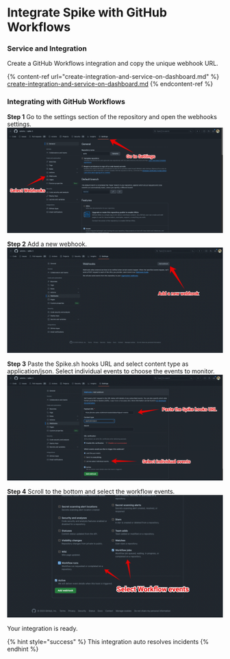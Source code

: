 # Integrate Spike with GitHub Workflows

### Service and Integration

Create a GitHub Workflows integration and copy the unique webhook URL.

{% content-ref url="create-integration-and-service-on-dashboard.md" %}
[create-integration-and-service-on-dashboard.md](create-integration-and-service-on-dashboard.md)
{% endcontent-ref %}

### Integrating with GitHub Workflows

**Step 1** 
Go to the settings section of the repository and open the webhooks settings.
![](<../.gitbook/assets/gw-1.png>)

**Step 2**
Add a new webhook.
![](<../.gitbook/assets/gw-2.png>)

**Step 3**
Paste the Spike.sh hooks URL and select content type as application/json. 
Select individual events to choose the events to monitor.
![](<../.gitbook/assets/gw-3.png>)

**Step 4**
Scroll to the bottom and select the workflow events.
![](<../.gitbook/assets/gw-4.png>)

Your integration is ready.

{% hint style="success" %}
This integration auto resolves incidents
{% endhint %}
